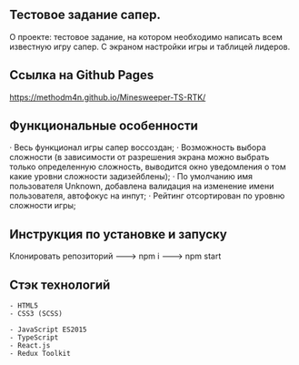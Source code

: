 ## Тестовое задание сапер.

О проекте: тестовое задание, на котором необходимо написать всем известную игру сапер. C экраном настройки игры и таблицей лидеров.

## Ссылка на Github Pages

https://methodm4n.github.io/Minesweeper-TS-RTK/

## Функциональные особенности

· Весь функционал игры сапер воссоздан;
· Возможность выбора сложности (в зависимости от разрешения экрана можно выбрать только определенную сложность, выводится окно уведомления о том какие уровни сложности задизейблены);
· По умолчанию имя пользователя Unknown, добавлена валидация на изменение имени пользователя, автофокус на инпут;
· Рейтинг отсортирован по уровню сложности игры;

## Инструкция по установке и запуску

Клонировать репозиторий ---> npm i ---> npm start

## Стэк технологий

```
- HTML5
- CSS3 (SCSS)
```

```JS
- JavaScript ES2015
- TypeScript
- React.js
- Redux Toolkit
```
